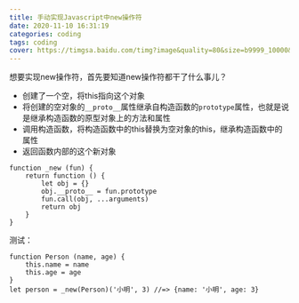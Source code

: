 ```yaml
---
title: 手动实现Javascript中new操作符
date: 2020-11-10 16:31:19
categories: coding
tags: coding
cover: https://timgsa.baidu.com/timg?image&quality=80&size=b9999_10000&sec=1605007006167&di=3cc88e24c52fb72f4c46d0a466974f9a&imgtype=0&src=http%3A%2F%2Fpic1.win4000.com%2Fwallpaper%2F6%2F594b222f58051.jpg
---
```

想要实现new操作符，首先要知道new操作符都干了什么事儿？
+ 创建了一个空，将this指向这个对象
+ 将创建的空对象的`__proto__`属性继承自构造函数的`prototype`属性，也就是说是继承构造函数的原型对象上的方法和属性
+ 调用构造函数，将构造函数中的this替换为空对象的this，继承构造函数中的属性
+ 返回函数内部的这个新对象

```
function _new (fun) {
    return function () {
        let obj = {}
        obj.__proto__ = fun.prototype
        fun.call(obj, ...arguments)
        return obj
    }
}
```
测试：
```
function Person (name, age) {
    this.name = name
    this.age = age
}
let person = _new(Person)('小明', 3) //=> {name: '小明', age: 3}
```